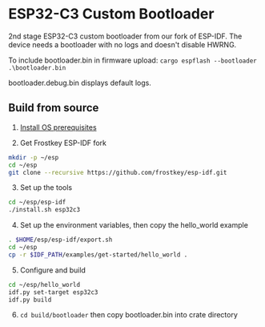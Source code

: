 # ESP32-C3 Custom Bootloader
2nd stage ESP32-C3 custom bootloader from our fork of ESP-IDF. The device needs a bootloader with no logs and doesn't disable HWRNG.

To include bootloader.bin in firmware upload: `cargo espflash --bootloader .\bootloader.bin`

bootloader.debug.bin displays default logs.

## Build from source
1. [Install OS prerequisites](https://docs.espressif.com/projects/esp-idf/en/release-v5.0/esp32c3/get-started/linux-macos-setup.html#step-1-install-prerequisites)

2. Get Frostkey ESP-IDF fork
```bash
mkdir -p ~/esp
cd ~/esp
git clone --recursive https://github.com/frostkey/esp-idf.git
``` 

3. Set up the tools
```bash
cd ~/esp/esp-idf
./install.sh esp32c3
```

4. Set up the environment variables, then copy the hello_world example
```bash
. $HOME/esp/esp-idf/export.sh
cd ~/esp
cp -r $IDF_PATH/examples/get-started/hello_world .
```

5. Configure and build
```bash
cd ~/esp/hello_world
idf.py set-target esp32c3
idf.py build
```

6. `cd build/bootloader` then copy bootloader.bin into crate directory